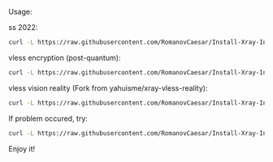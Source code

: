 Usage: 

ss 2022:
```bash
curl -L https://raw.githubusercontent.com/RomanovCaesar/Install-Xray-Inbounds/main/install_ss2022.sh -o install_ss2022.sh && chmod +x install_ss2022.sh && sudo ./install_ss2022.sh
```
vless encryption (post-quantum):
```bash
curl -L https://raw.githubusercontent.com/RomanovCaesar/Install-Xray-Inbounds/main/install_vless_encryption.sh -o install_vless_encryption.sh && chmod +x install_vless_encryption.sh && sudo ./install_vless_encryption.sh
```

vless vision reality (Fork from yahuisme/xray-vless-reality):
```bash
curl -L https://raw.githubusercontent.com/RomanovCaesar/Install-Xray-Inbounds/main/install_vless_reality.sh -o install_vless_reality.sh && chmod +x install_vless_reality.sh && sudo ./install_vless_reality.sh
```

If problem occured, try:
```bash
curl -L https://raw.githubusercontent.com/RomanovCaesar/Install-Xray-Inbounds/main/uninstall_xray.sh -o uninstall_xray.sh && chmod +x uninstall_xray.sh && sudo ./uninstall_xray.sh
```

Enjoy it! 
